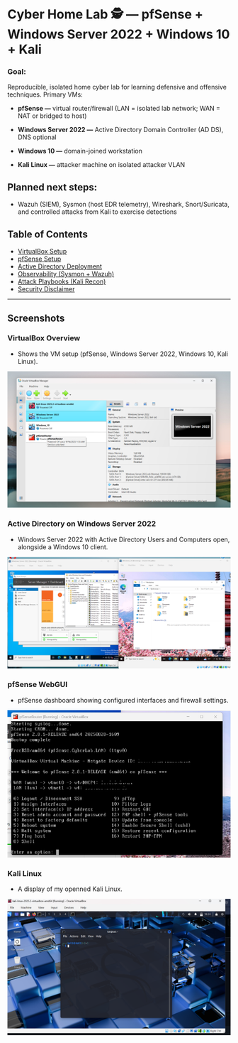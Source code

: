 # Cyber Home Lab 🕵️ — pfSense + Windows Server 2022 + Windows 10 + Kali

### Goal:
Reproducible, isolated home cyber lab for learning defensive and offensive techniques. Primary VMs:

* **pfSense —** virtual router/firewall (LAN = isolated lab network; WAN = NAT or bridged to host)

* **Windows Server 2022 —** Active Directory Domain Controller (AD DS), DNS optional

* **Windows 10 —** domain-joined workstation

* **Kali Linux —** attacker machine on isolated attacker VLAN

## Planned next steps: 
* Wazuh (SIEM), Sysmon (host EDR telemetry), Wireshark, Snort/Suricata, and controlled attacks from Kali to exercise detections


## Table of Contents
- [VirtualBox Setup](vbox-setup.md)
- [pfSense Setup](pfSense-setup.md)
- [Active Directory Deployment](ad-deploy.ps1)
- [Observability (Sysmon + Wazuh)](observability/agent-installation.md)
- [Attack Playbooks (Kali Recon)](attack-playbooks/kali-basic-recon.md)
- [Security Disclaimer](SECURITY.md)

---

## Screenshots

### VirtualBox Overview
* Shows the VM setup (pfSense, Windows Server 2022, Windows 10, Kali Linux).
  
![VirtualBox Overview](docs/vbox-overview.png)

### Active Directory on Windows Server 2022
* Windows Server 2022 with Active Directory Users and Computers open, alongside a Windows 10 client.
  
![Windows AD Demo](docs/windows-ad-demo.png)

### pfSense WebGUI
* pfSense dashboard showing configured interfaces and firewall settings.
  
![pfSense Dashboard](docs/pfsense-dashboard.png)

### Kali Linux
* A display of my openned Kali Linux.
  
![pfSense Dashboard](docs/Kali-Linux-demo.png)

